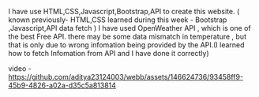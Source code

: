 I have use HTML,CSS,Javascript,Bootstrap,API to create this website.
(
  known previously- HTML,CSS
  learned during this week -  Bootstrap ,Javascript,API data fetch
)
I have used OpenWeather API , which is one of the best Free API. 
there may be some data mismatch in temperature , but that is only due to wrong infomation being provided by the API.(I learned how to fetch Infomation from API and I have done it correctly)

video - https://github.com/aditya23124003/webb/assets/146624736/93458ff9-45b9-4826-a02a-d35c5a813814

